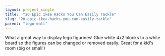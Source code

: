 ```yaml
---
layout: project_single
title:  "20 Epic Ikea Hacks You Can Easily Tackle"
slug: "20-epic-ikea-hacks-you-can-easily-tackle"
parent: "lego-wall"
---
```

What a great way to display lego figurines! Glue white 4x2 blocks to a white board so the figures can be changed or removed easily. Great for a kid's room (big or small!)
